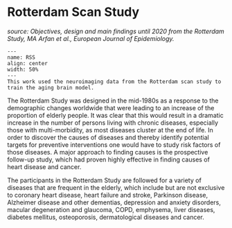 # Rotterdam Scan Study
_source: Objectives, design and main findings until 2020 from the Rotterdam Study, MA Arfan et al., European Journal of Epidemiology._

```{figure} LogoRotterdamStudy_small.jpg
---
name: RSS
align: center
width: 50%
---
This work used the neuroimaging data from the Rotterdam scan study to train the aging brain model.
```

The Rotterdam Study was designed in the mid-1980s as a response to the demographic changes worldwide that were leading to an increase of the proportion of elderly people. It was clear that this would result in a dramatic increase in the number of persons living with chronic diseases, especially those with multi-morbidity, as most diseases cluster at the end of life. In order to discover the causes of diseases and thereby identify potential targets for preventive interventions one would have to study risk factors of those diseases. A major approach to finding causes is the prospective follow-up study, which had proven highly effective in finding causes of heart disease and cancer.

The participants in the Rotterdam Study are followed for a variety of diseases that are frequent in the elderly, which include but are not exclusive to coronary heart disease, heart failure and stroke, Parkinson disease, Alzheimer disease and other dementias, depression and anxiety disorders, macular degeneration and glaucoma, COPD, emphysema, liver diseases, diabetes mellitus, osteoporosis, dermatological diseases and cancer.